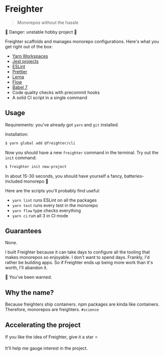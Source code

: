 # Freighter
> Monorepos without the hassle

:construction: Danger: unstable hobby project :construction:

Freighter scaffolds and manages monorepo configurations. Here's what you get right out of the box:
- [Yarn Workspaces](https://yarnpkg.com/en/docs/workspaces)
- [Jest projects](https://jestjs.io/docs/en/configuration.html#projects-array-string-projectconfig)
- [ESLint](https://eslint.org/)
- [Prettier](https://prettier.io/)
- [Lerna](https://lernajs.io/)
- [Flow](https://flow.org/)
- [Babel 7](https://babeljs.io/blog/2018/08/27/7.0.0)
- Code quality checks with precommit hooks
- A solid CI script in a single command

## Usage
Requirements: you've already got `yarn` and `git` installed.

Installation:
```bash
$ yarn global add @freighter/cli
```

Now you should have a new `freighter` command in the terminal. Try out the `init` command:

```bash
$ freighter init new-project
```

In about 15-30 seconds, you should have yourself a fancy, batteries-included monorepo :tada:

Here are the scripts you'll probably find useful:
- `yarn lint` runs ESLint on all the packages
- `yarn test` runs every test in the monorepo
- `yarn flow` type checks everything
- `yarn ci` run all 3 in CI mode

## Guarantees
None.

I built Freighter because it can take days to configure all the tooling that makes monorepos so enjoyable. I don't want to spend days. Frankly, I'd rather be building apps. So if Freighter ends up being more work than it's worth, I'll abandon it.

:dragon: You've been warned.

## Why the name?
Because freighters ship containers. npm packages are kinda like containers. Therefore, monorepos are freighters. `#science`

## Accelerating the project
If you like the idea of Freighter, give it a star :star:

It'll help me gauge interest in the project.
